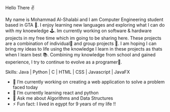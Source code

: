 Hello There ✌️

My name is Mohammad Al-Shalabi and I am Computer Engineering student based in GTA 🏫. I enjoy learning new languages and exploring what I can do with my knoewledge 🕹️. Im currently working on software & hardware projects in my free time which im going to be sharing here. These projects are a combination of individual👤 and group projects 👥. I am hoping I can bring my ideas to life using the knowledge I learn in these projects as thats when I learn best 📚.  Combining my knowledge from school and gained experience, I try to continue to evolve as a programer🦾.

Skills: Java | Python | C | HTML | CSS | Javascript | JavaFX

- 🔭 I’m currently working on creating a web application to solve a problem faced today
- 🌱 I’m currently learning react and python
- 💬 Ask me about Algorithms and Data Structures
- ⚡ Fun fact: I lived in egypt for 9 years of my life !!
